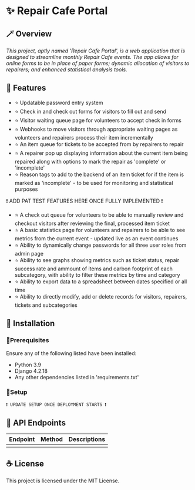 # ✨ Repair Cafe Portal

## 🪄 Overview
_This project, aptly named 'Repair Cafe Portal', is a web application that is designed to streamline monthly Repair Cafe events. The app allows for online forms to be in place of paper forms; dynamic allocation of visitors to repairers; and enhanced statistical analysis tools._

## 🚀 Features
- ⭐ Updatable password entry system 
- ⭐ Check in and check out forms for visitors to fill out and send
- ⭐ Visitor waiting queue page for volunteers to accept check in forms
- ⭐ Webhooks to move visitors through appropriate waiting pages as volunteers and repairers process their item incrementally
- ⭐ An item queue for tickets to be accepted from by repairers to repair
- ⭐ A repairer pop up displaying information about the current item being repaired along with options to mark the repair as 'complete' or 'incomplete'
- ⭐ Reason tags to add to the backend of an item ticket for if the item is marked as 'incomplete' - to be used for monitoring and statistical purposes

❗ ADD PAT TEST FEATURES HERE ONCE FULLY IMPLEMENTED ❗

- ⭐ A check out queue for volunteers to be able to manually review and checkout visitors after reviewing the final, processed item ticket
- ⭐ A basic statistics page for volunteers and repairers to be able to see metrics from the current event - updated live as an event continues
- ⭐ Ability to dynamically change passwords for all three user roles from admin page
- ⭐ Ability to see graphs showing metrics such as ticket status, repair success rate and ammount of items and carbon footprint of each subcategory, with ability to filter these metrics by time and category
- ⭐ Ability to export data to a spreadsheet between dates specified or all time
- ⭐ Ability to directly modify, add or delete records for visitors, repairers, tickets and subcategories

## 🎢 Installation
### 🔻Prerequisites
Ensure any of the following listed have been installed:
- Python 3.9
- Django 4.2.18
- Any other dependencies listed in 'requirements.txt'

### 🔻Setup
```sh
❗ UPDATE SETUP ONCE DEPLOYMENT STARTS ❗
```
## 🫧 API Endpoints
| Endpoint |  Method  |Descriptions|
|----------|----------|------------|
|          |          |            |


## ☕ License 
This project is licensed under the MIT License.



